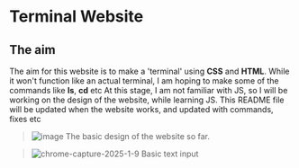 # Terminal Website

## The aim
The aim for this website is to make a 'terminal' using **CSS** and **HTML**. While it won't function like an actual terminal, I am hoping to make some of the commands like **ls**, **cd** etc
At this stage, I am not familiar with JS, so I will be working on the design of the website, while learning JS.
This README file will be updated when the website works, and updated with commands, fixes etc

> ![image](https://github.com/user-attachments/assets/2dfe8cb5-6636-427d-ac2c-083a2abe8bcc)
The basic design of the website so far.

> ![chrome-capture-2025-1-9](https://github.com/user-attachments/assets/d4ecda06-eb53-42b1-9b31-40e96fd240dd)
Basic text input
